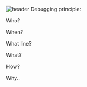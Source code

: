 ![header](https://capsule-render.vercel.app/api?type=waving&color=ffffff&height=80&section=header&fontSize=90&)
Debugging principle:

Who?

When?

What line?

What?

How?

Why..
